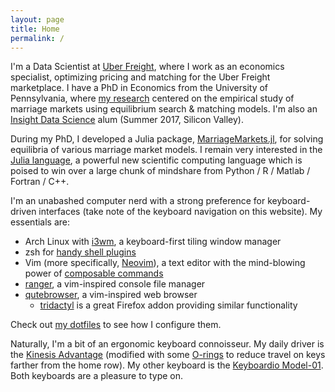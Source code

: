 ```yaml
---
layout: page
title: Home
permalink: /
---
```


I'm a Data Scientist at [Uber Freight][uberfreight], where I work as an economics specialist, optimizing pricing and matching for the Uber Freight marketplace.
I have a PhD in Economics from the University of Pennsylvania, where [my research][dissertation] centered on the empirical study of marriage markets using equilibrium search & matching models.
I'm also an [Insight Data Science][insight] alum (Summer 2017, Silicon Valley).

During my PhD, I developed a Julia package, [MarriageMarkets.jl][package], for solving equilibria of various marriage market models.
I remain very interested in the [Julia language][julia], a powerful new scientific computing language which is poised to win over a large chunk of mindshare from Python / R / Matlab / Fortran / C++.

I'm an unabashed computer nerd with a strong preference for keyboard-driven interfaces (take note of the keyboard navigation on this website).
My essentials are:

* Arch Linux with [i3wm][i3], a keyboard-first tiling window manager
* zsh for [handy shell plugins][awesome-zsh]
* Vim (more specifically, [Neovim][nvim]), a text editor with the mind-blowing power of [composable commands][vim-compose]
* [ranger][ranger], a vim-inspired console file manager
* [qutebrowser][qutebrowser], a vim-inspired web browser
	* [tridactyl][tridactyl] is a great Firefox addon providing similar functionality

Check out [my dotfiles][dotfiles] to see how I configure them.

Naturally, I'm a bit of an ergonomic keyboard connoisseur.
My daily driver is the [Kinesis Advantage][kinesis-advantage] (modified with some [O-rings][o-rings] to reduce travel on keys farther from the home row).
My other keyboard is the [Keyboardio Model-01][model01].
Both keyboards are a pleasure to type on.

[uberfreight]:https://www.uberfreight.com/
[dissertation]:https://repository.upenn.edu/edissertations/2906/
[insight]:https://www.insightdatascience.com/
[package]:https://github.com/tobanw/MarriageMarkets.jl
[julia]:https://julialang.org/
[i3]:https://i3wm.org/
[awesome-zsh]:https://github.com/unixorn/awesome-zsh-plugins
[nvim]:https://neovim.io/
[vim-compose]:http://ismail.badawi.io/blog/2014/04/23/the-compositional-nature-of-vim/
[ranger]:https://ranger.github.io/
[qutebrowser]:http://www.qutebrowser.org/
[tridactyl]:https://addons.mozilla.org/en-US/firefox/addon/tridactyl-vim/
[dotfiles]:https://github.com/tobanw/dotfiles
[kinesis-advantage]:https://kinesis-ergo.com/keyboards/advantage2-keyboard/
[o-rings]:http://www.wasdkeyboards.com/index.php/review/product/list/id/42/?limit=50
[model01]:https://shop.keyboard.io/
